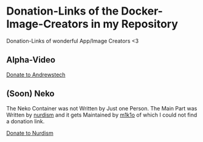 # Donation-Links of the Docker-Image-Creators in my Repository

Donation-Links of wonderful App/Image Creators
<3




## Alpha-Video

[Donate to Andrewstech](https://paypal.me/andrewstechyoutube "Andrew's Tech Paypal")


## (Soon) Neko

The Neko Container was not Written by Just one Person.
The Main Part was Written by [nurdism](https://github.com/nurdism/neko) and it gets Maintained by [m1k1o](https://github.com/m1k1o/neko) of which I could not find a donation link.

[Donate to Nurdism](https://www.patreon.com/nurdism)
